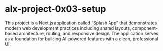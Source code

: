 # alx-project-0x03-setup

This project is a Next.js application called “Splash App” that demonstrates modern web development practices including shared layouts, component-based architecture, routing, and responsive design. 
The application serves as a foundation for building AI-powered features with a clean, professional UI.
